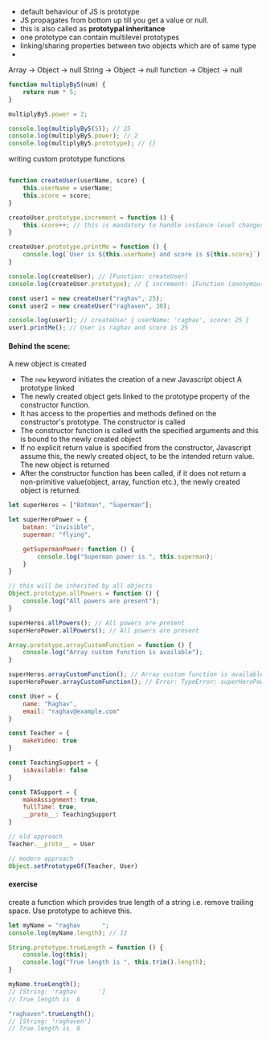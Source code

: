 - default behaviour of JS is prototype
- JS propagates from bottom up till you get a value or null.
- this is also called as **prototypal inheritance**
- one prototype can contain multilevel prototypes
- linking/sharing properties between two objects which are of same type
- 


Array -> Object -> null
String -> Object -> null
function -> Object -> null

```js
function multiplyBy5(num) {
    return num * 5;
}

multiplyBy5.power = 2;

console.log(multiplyBy5(5)); // 25
console.log(multiplyBy5.power); // 2
console.log(multiplyBy5.prototype); // {}
```

writing custom prototype functions
```js

function createUser(userName, score) {
    this.userName = userName;
    this.score = score;
}

createUser.prototype.increment = function () {
    this.score++; // this is mandatory to handle instance level changes
}

createUser.prototype.printMe = function () {
    console.log(`User is ${this.userName} and score is ${this.score}`)
}

console.log(createUser); // [Function: createUser]
console.log(createUser.prototype); // { increment: [Function (anonymous)], printMe: [Function (anonymous)] }

const user1 = new createUser("raghav", 25);
const user2 = new createUser("raghaven", 30);

console.log(user1); // createUser { userName: 'raghav', score: 25 }
user1.printMe(); // User is raghav and score is 25
```


#### Behind the scene:
A new object is created
- The `new` keyword initiates the creation of a new Javascript object
A prototype linked
- The newly created object gets linked to the prototype property of the constructor function.
- It has access to the properties and methods defined on the constructor's prototype.
The constructor is called
- The constructor function is called with the specified arguments and this is bound to the newly created object
- If no explicit return value is specified from the constructor, Javascript assume this, the newly created object, to be the intended return value.
The new object is returned
- After the constructor function has been called, if it does not return a non-primitive value(object, array, function etc.), the newly created object is returned.


```js
let superHeros = ["Batman", "Superman"];

let superHeroPower = {
    batman: "invisible",
    superman: "flying",

    getSupermanPower: function () {
        console.log("Superman power is ", this.superman);
    }
}

// this will be inherited by all objects
Object.prototype.allPowers = function () {
    console.log("All powers are present");
}

superHeros.allPowers(); // All powers are present
superHeroPower.allPowers(); // All powers are present

Array.prototype.arrayCustomFunction = function () {
    console.log("Array custom function is available");
}

superHeros.arrayCustomFunction(); // Array custom function is available
superHeroPower.arrayCustomFunction(); // Error: TypeError: superHeroPower.arrayCustomFunction is not a function
```


```js
const User = {
    name: "Raghav",
    email: "raghav@example.com"
}

const Teacher = {
    makeVideo: true
}

const TeachingSupport = {
    isAvailable: false
}

const TASupport = {
    makeAssignment: true,
    fullTime: true,
    __proto__: TeachingSupport
}

// old approach
Teacher.__proto__ = User

// modern approach
Object.setPrototypeOf(Teacher, User)
```

#### exercise

create a function which provides true length of a string i.e. remove trailing space. Use prototype to achieve this.

```js
let myName = "raghav      ";
console.log(myName.length); // 12

String.prototype.trueLength = function () {
    console.log(this);
    console.log("True length is ", this.trim().length);
}

myName.trueLength();
// [String: 'raghav      ']
// True length is  6

"raghaven".trueLength();
// [String: 'raghaven']
// True length is  8
```

